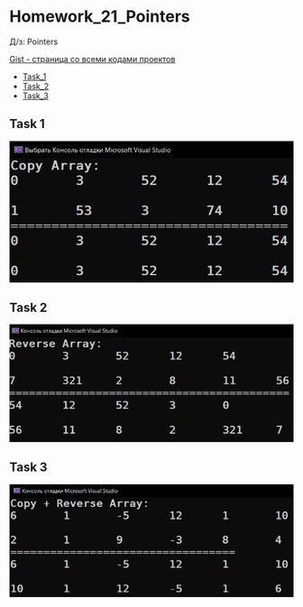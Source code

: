
# Homework_21_Pointers
Д/з: Pointers

<a href="https://gist.github.com/SlavikArt/77a84309fd92ea2e7251b3640407b192">Gist - страница со всеми кодами проектов</a>

* [Task_1](Task_1)
* [Task_2](Task_2)
* [Task_3](Task_3)

<p align="center">
    <h2>Task 1</h2>
    <p></p>
    <img src="images/Task_1.png">
    <h2>Task 2</h2>
    <p></p>
    <img src="images/Task_2.png">
    <h2>Task 3</h2>
    <p></p>
    <img src="images/Task_3.png">
</p>